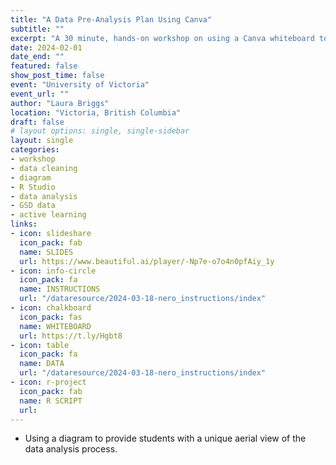 ```yaml
---
title: "A Data Pre-Analysis Plan Using Canva"
subtitle: ""
excerpt: "A 30 minute, hands-on workshop on using a Canva whiteboard to collaboratively plan data cleaning tasks. The R script file for the data cleaning is available."
date: 2024-02-01
date_end: ""
featured: false
show_post_time: false
event: "University of Victoria"
event_url: ""
author: "Laura Briggs"
location: "Victoria, British Columbia"
draft: false
# layout options: single, single-sidebar
layout: single
categories:
- workshop
- data cleaning
- diagram
- R Studio
- data analysis
- GSD data
- active learning
links:
- icon: slideshare
  icon_pack: fab
  name: SLIDES
  url: https://www.beautiful.ai/player/-Np7e-o7o4n0pfAiy_1y
- icon: info-circle
  icon_pack: fa
  name: INSTRUCTIONS
  url: "/dataresource/2024-03-18-nero_instructions/index"
- icon: chalkboard
  icon_pack: fas
  name: WHITEBOARD
  url: https://t.ly/Hgbt8
- icon: table
  icon_pack: fa
  name: DATA
  url: "/dataresource/2024-03-18-nero_instructions/index"
- icon: r-project
  icon_pack: fab
  name: R SCRIPT
  url:
---
```


* Using a diagram to provide students with a unique aerial view of the data analysis process.
